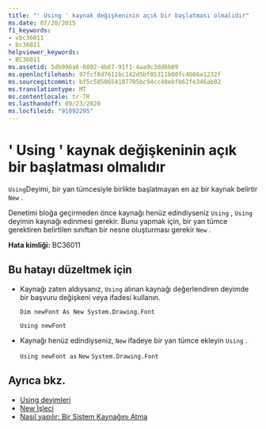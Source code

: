 ```yaml
---
title: "' Using ' kaynak değişkeninin açık bir başlatması olmalıdır"
ms.date: 07/20/2015
f1_keywords:
- vbc36011
- bc36011
helpviewer_keywords:
- BC36011
ms.assetid: 5db996a6-0802-4b67-91f1-4aa9c3dd6b09
ms.openlocfilehash: 97fcf8d7611bc142d5bf05311b00fc4666a1232f
ms.sourcegitcommit: bf5c5850654187705bc94cc40ebfb62fe346ab02
ms.translationtype: MT
ms.contentlocale: tr-TR
ms.lasthandoff: 09/23/2020
ms.locfileid: "91092295"
---
```

# <a name="using-resource-variable-must-have-an-explicit-initialization"></a>' Using ' kaynak değişkeninin açık bir başlatması olmalıdır

`Using`Deyimi, bir yan tümcesiyle birlikte başlatmayan en az bir kaynak belirtir `New` .  
  
 Denetimi bloğa geçirmeden önce kaynağı henüz edindiyseniz `Using` , `Using` deyimin kaynağı edinmesi gerekir. Bunu yapmak için, bir yan tümce gerektiren belirtilen sınıftan bir nesne oluşturması gerekir `New` .  
  
 **Hata kimliği:** BC36011  
  
## <a name="to-correct-this-error"></a>Bu hatayı düzeltmek için  
  
- Kaynağı zaten aldıysanız, `Using` alınan kaynağı değerlendiren deyimde bir başvuru değişkeni veya ifadesi kullanın.  
  
     `Dim newFont As New System.Drawing.Font`  
  
     `Using newFont`  
  
- Kaynağı henüz edindiyseniz, `New` ifadeye bir yan tümce ekleyin `Using` .  
  
     `Using newFont as`   `New`   `System.Drawing.Font`  
  
## <a name="see-also"></a>Ayrıca bkz.

- [Using deyimleri](../language-reference/statements/using-statement.md)
- [New Işleci](../language-reference/operators/new-operator.md)
- [Nasıl yapılır: Bir Sistem Kaynağını Atma](../programming-guide/language-features/control-flow/how-to-dispose-of-a-system-resource.md)
